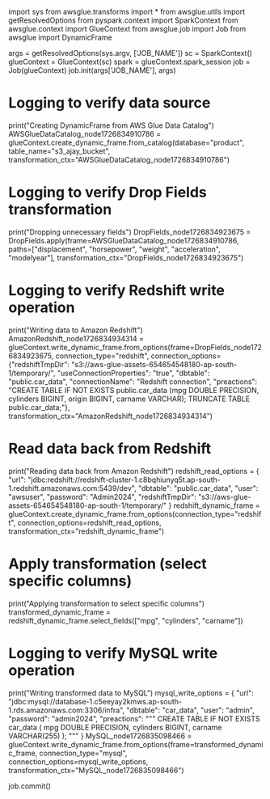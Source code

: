import sys
from awsglue.transforms import *
from awsglue.utils import getResolvedOptions
from pyspark.context import SparkContext
from awsglue.context import GlueContext
from awsglue.job import Job
from awsglue import DynamicFrame

args = getResolvedOptions(sys.argv, ['JOB_NAME'])
sc = SparkContext()
glueContext = GlueContext(sc)
spark = glueContext.spark_session
job = Job(glueContext)
job.init(args['JOB_NAME'], args)

# Logging to verify data source
print("Creating DynamicFrame from AWS Glue Data Catalog")
AWSGlueDataCatalog_node1726834910786 = glueContext.create_dynamic_frame.from_catalog(database="product", table_name="s3_ajay_bucket", transformation_ctx="AWSGlueDataCatalog_node1726834910786")

# Logging to verify Drop Fields transformation
print("Dropping unnecessary fields")
DropFields_node1726834923675 = DropFields.apply(frame=AWSGlueDataCatalog_node1726834910786, paths=["displacement", "horsepower", "weight", "acceleration", "modelyear"], transformation_ctx="DropFields_node1726834923675")

# Logging to verify Redshift write operation
print("Writing data to Amazon Redshift")
AmazonRedshift_node1726834934314 = glueContext.write_dynamic_frame.from_options(frame=DropFields_node1726834923675, connection_type="redshift", connection_options={"redshiftTmpDir": "s3://aws-glue-assets-654654548180-ap-south-1/temporary/", "useConnectionProperties": "true", "dbtable": "public.car_data", "connectionName": "Redshift connection", "preactions": "CREATE TABLE IF NOT EXISTS public.car_data (mpg DOUBLE PRECISION, cylinders BIGINT, origin BIGINT, carname VARCHAR); TRUNCATE TABLE public.car_data;"}, transformation_ctx="AmazonRedshift_node1726834934314")

# Read data back from Redshift
print("Reading data back from Amazon Redshift")
redshift_read_options = {
    "url": "jdbc:redshift://redshift-cluster-1.c8bqhiunyq5t.ap-south-1.redshift.amazonaws.com:5439/dev",
    "dbtable": "public.car_data",
    "user": "awsuser",
    "password": "Admin2024",
    "redshiftTmpDir": "s3://aws-glue-assets-654654548180-ap-south-1/temporary/"
}
redshift_dynamic_frame = glueContext.create_dynamic_frame.from_options(connection_type="redshift", connection_options=redshift_read_options, transformation_ctx="redshift_dynamic_frame")

# Apply transformation (select specific columns)
print("Applying transformation to select specific columns")
transformed_dynamic_frame = redshift_dynamic_frame.select_fields(["mpg", "cylinders", "carname"])

# Logging to verify MySQL write operation
print("Writing transformed data to MySQL")
mysql_write_options = {
    "url": "jdbc:mysql://database-1.c5eeyay2kmws.ap-south-1.rds.amazonaws.com:3306/infra",
    "dbtable": "car_data",
    "user": "admin",
    "password": "admin2024",
    "preactions": """
        CREATE TABLE IF NOT EXISTS car_data (
            mpg DOUBLE PRECISION,
            cylinders BIGINT,
            carname VARCHAR(255)
        );
    """
}
MySQL_node1726835098466 = glueContext.write_dynamic_frame.from_options(frame=transformed_dynamic_frame, connection_type="mysql", connection_options=mysql_write_options, transformation_ctx="MySQL_node1726835098466")

job.commit()
